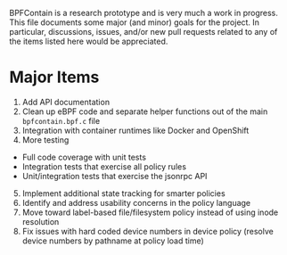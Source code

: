 BPFContain is a research prototype and is very much a work in progress. This file
documents some major (and minor) goals for the project. In particular, discussions,
issues, and/or new pull requests related to any of the items listed here would be
appreciated.

# Major Items

1. Add API documentation
2. Clean up eBPF code and separate helper functions out of the main `bpfcontain.bpf.c` file
3. Integration with container runtimes like Docker and OpenShift
4. More testing
  - Full code coverage with unit tests
  - Integration tests that exercise all policy rules
  - Unit/integration tests that exercise the jsonrpc API
5. Implement additional state tracking for smarter policies
6. Identify and address usability concerns in the policy language
7. Move toward label-based file/filesystem policy instead of using inode resolution
8. Fix issues with hard coded device numbers in device policy (resolve device numbers by pathname at policy load time)
